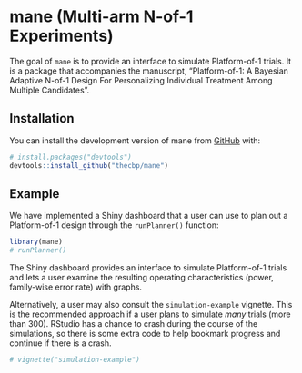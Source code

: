 
<!-- README.md is generated from README.Rmd. Please edit that file -->

# mane (Multi-arm N-of-1 Experiments)

<!-- badges: start -->
<!-- badges: end -->

The goal of `mane` is to provide an interface to simulate Platform-of-1
trials. It is a package that accompanies the manuscript, “Platform-of-1:
A Bayesian Adaptive N-of-1 Design For Personalizing Individual Treatment
Among Multiple Candidates”.

## Installation

You can install the development version of mane from
[GitHub](https://github.com/) with:

``` r
# install.packages("devtools")
devtools::install_github("thecbp/mane")
```

## Example

We have implemented a Shiny dashboard that a user can use to plan out a
Platform-of-1 design through the `runPlanner()` function:

``` r
library(mane)
# runPlanner()
```

The Shiny dashboard provides an interface to simulate Platform-of-1
trials and lets a user examine the resulting operating characteristics
(power, family-wise error rate) with graphs.

Alternatively, a user may also consult the `simulation-example`
vignette. This is the recommended approach if a user plans to simulate
*many* trials (more than 300). RStudio has a chance to crash during the
course of the simulations, so there is some extra code to help bookmark
progress and continue if there is a crash.

``` r
# vignette("simulation-example")
```
